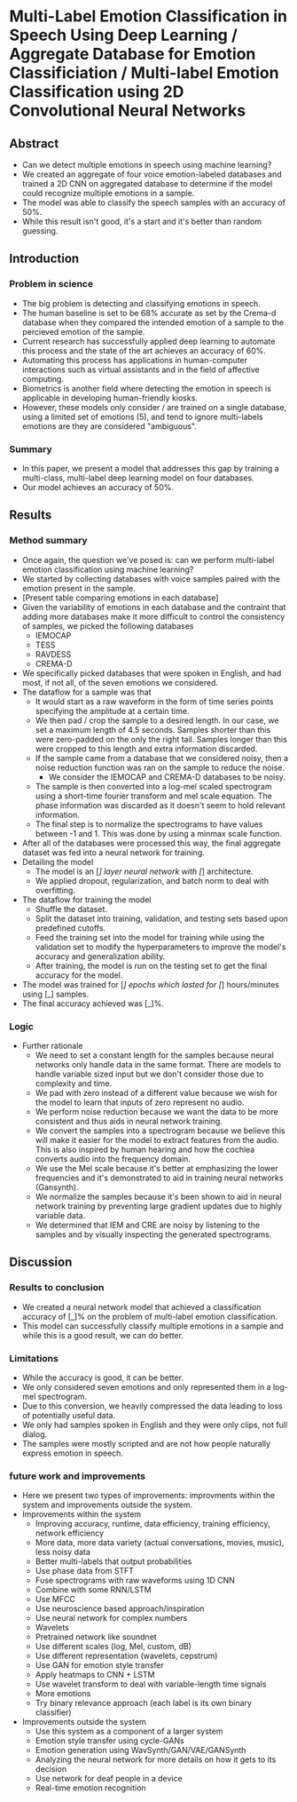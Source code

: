 # Multi-Label Emotion Classification in Speech Using Deep Learning / Aggregate Database for Emotion Classificiation / Multi-label Emotion Classification using 2D Convolutional Neural Networks

## Abstract

- Can we detect multiple emotions in speech using machine learning?
- We created an aggregate of four voice emotion-labeled databases and trained a 2D CNN on aggregated database to determine if the model could recognize multiple emotions in a sample.
- The model was able to classify the speech samples with an accuracy of 50%.
- While this result isn't good, it's a start and it's better than random guessing.

## Introduction

### Problem in science

- The big problem is detecting and classifying emotions in speech.
- The human baseline is set to be 68% accurate as set by the Crema-d database when they compared the intended emotion of a sample to the percieved emotion of the sample.
- Current research has successfully applied deep learning to automate this process and the state of the art achieves an accuracy of 60%.
- Automating this process has applications in human-computer interactions such as virtual assistants and in the field of affective computing.
- Biometrics is another field where detecting the emotion in speech is applicable in developing human-friendly kiosks.
- However, these models only consider / are trained on a single database, using a limited set of emotions (5), and tend to ignore multi-labels emotions are they are considered "ambiguous".

### Summary

- In this paper, we present a model that addresses this gap by training a multi-class, multi-label deep learning model on four databases.
- Our model achieves an accuracy of 50%.

## Results

### Method summary

- Once again, the question we've posed is: can we perform multi-label emotion classification using machine learning?
- We started by collecting databases with voice samples paired with the emotion present in the sample.
- [Present table comparing emotions in each database]
- Given the variability of emotions in each database and the contraint that adding more databases make it more difficult to control the consistency of samples, we picked the following databases
  - IEMOCAP
  - TESS
  - RAVDESS
  - CREMA-D
- We specifically picked databases that were spoken in English, and had most, if not all, of the seven emotions we considered.
- The dataflow for a sample was that
  - It would start as a raw waveform in the form of time series points specifying the amplitude at a certain time.
  - We then pad / crop the sample to a desired length. In our case, we set a maximum length of 4.5 seconds. Samples shorter than this were zero-padded on the only the right tail. Samples longer than this were cropped to this length and extra information discarded.
  - If the sample came from a database that we considered noisy, then a noise reduction function was ran on the sample to reduce the noise.
    - We consider the IEMOCAP and CREMA-D databases to be noisy.
  - The sample is then converted into a log-mel scaled spectrogram using a short-time fourier transform and mel scale equation. The phase information was discarded as it doesn't seem to hold relevant information.
  - The final step is to normalize the spectrograms to have values between -1 and 1. This was done by using a minmax scale function.
- After all of the databases were processed this way, the final aggregate dataset was fed into a neural network for training.
- Detailing the model
  - The model is an [_] layer neural network with [_] architecture.
  - We applied dropout, regularization, and batch norm to deal with overfitting.
- The dataflow for training the model
  - Shuffle the dataset.
  - Split the dataset into training, validation, and testing sets based upon predefined cutoffs.
  - Feed the training set into the model for training while using the validation set to modify the hyperparameters to improve the model's accuracy and generalization ability.
  - After training, the model is run on the testing set to get the final accuracy for the model.
- The model was trained for [_] epochs which lasted for [_] hours/minutes using [_] samples.
- The final accuracy achieved was [_]%.

### Logic

- Further rationale
  - We need to set a constant length for the samples because neural networks only handle data in the same format. There are models to handle variable sized input but we don't consider those due to complexity and time.
  - We pad with zero instead of a different value because we wish for the model to learn that inputs of zero represent no audio.
  - We perform noise reduction because we want the data to be more consistent and thus aids in neural network training.
  - We convert the samples into a spectrogram because we believe this will make it easier for the model to extract features from the audio. This is also inspired by human hearing and how the cochlea converts audio into the frequency domain.
  - We use the Mel scale because it's better at emphasizing the lower frequencies and it's demonstrated to aid in training neural networks (Gansynth).
  - We normalize the samples because it's been shown to aid in neural network training by preventing large gradient updates due to highly variable data.
  - We determined that IEM and CRE are noisy by listening to the samples and by visually inspecting the generated spectrograms.

## Discussion

### Results to conclusion

- We created a neural network model that achieved a classification accuracy of [_]% on the problem of multi-label emotion classification.
- This model can successfully classify multiple emotions in a sample and while this is a good result, we can do better.

### Limitations

- While the accuracy is good, it can be better.
- We only considered seven emotions and only represented them in a log-mel spectrogram.
- Due to this conversion, we heavily compressed the data leading to loss of potentially useful data.
- We only had samples spoken in English and they were only clips, not full dialog.
- The samples were mostly scripted and are not how people naturally express emotion in speech.

### future work and improvements

- Here we present two types of improvements: improvments within the system and improvements outside the system.
- Improvements within the system
  - Improving accuracy, runtime, data efficiency, training efficiency, network efficiency
  - More data, more data variety (actual conversations, movies, music), less noisy data
  - Better multi-labels that output probabilities
  - Use phase data from STFT
  - Fuse spectrograms with raw waveforms using 1D CNN
  - Combine with some RNN/LSTM
  - Use MFCC
  - Use neuroscience based approach/inspiration
  - Use neural network for complex numbers
  - Wavelets
  - Pretrained network like soundnet
  - Use different scales (log, Mel, custom, dB)
  - Use different representation (wavelets, cepstrum)
  - Use GAN for emotion style transfer
  - Apply heatmaps to CNN + LSTM
  - Use wavelet transform to deal with variable-length time signals
  - More emotions
  - Try binary relevance approach (each label is its own binary classifier)
- Improvements outside the system
  - Use this system as a component of a larger system
  - Emotion style transfer using cycle-GANs
  - Emotion generation using WavSynth/GAN/VAE/GANSynth
  - Analyzing the neural network for more details on how it gets to its decision
  - Use network for deaf people in a device
  - Real-time emotion recognition

